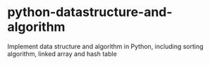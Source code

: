 # python-datastructure-and-algorithm
Implement data structure and algorithm in Python, including sorting algorithm, linked array and hash table